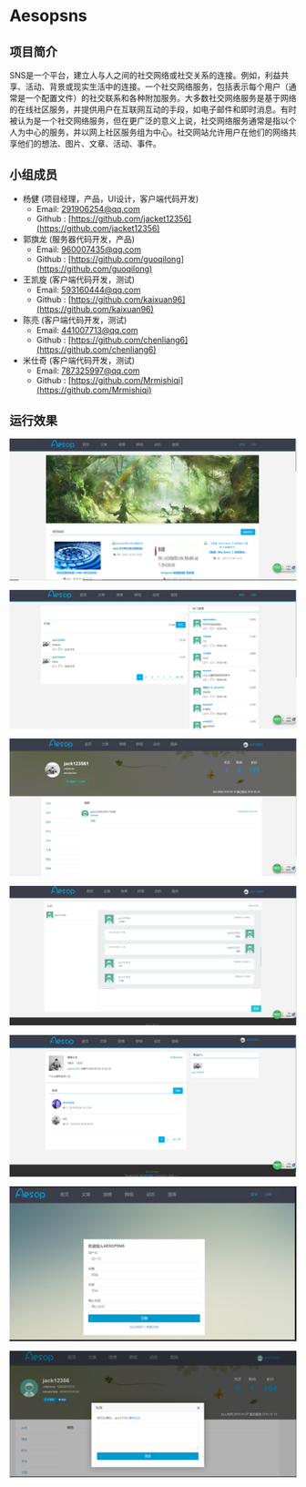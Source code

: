 # Aesopsns
## 项目简介
SNS是一个平台，建立人与人之间的社交网络或社交关系的连接。例如，利益共享、活动、背景或现实生活中的连接。一个社交网络服务，包括表示每个用户（通常是一个配置文件）的社交联系和各种附加服务。大多数社交网络服务是基于网络的在线社区服务，并提供用户在互联网互动的手段，如电子邮件和即时消息。有时被认为是一个社交网络服务，但在更广泛的意义上说，社交网络服务通常是指以个人为中心的服务，并以网上社区服务组为中心。社交网站允许用户在他们的网络共享他们的想法、图片、文章、活动、事件。
## 小组成员
* 杨健 (项目经理，产品，UI设计，客户端代码开发) 
    * Email: <291906254@qq.com>
    * Github : [https://github.com/jacket12356](https://github.com/jacket12356)
* 郭旗龙 (服务器代码开发，产品) 
    * Email: <960007435@qq.com>
    * Github : [https://github.com/guoqilong](https://github.com/guoqilong)
* 王凯旋 (客户端代码开发，测试)
    * Email: <593160444@qq.com>
    * Github : [https://github.com/kaixuan96](https://github.com/kaixuan96)
* 陈亮 (客户端代码开发，测试)
    * Email: <441007713@qq.com>
    * Github : [https://github.com/chenliang6](https://github.com/chenliang6)
* 米仕奇 (客户端代码开发，测试)
    * Email: <787325997@qq.com>
    * Github : [https://github.com/Mrmishiqi](https://github.com/Mrmishiqi)

## 运行效果
![项目截图](https://github.com/jacket12356/sns/blob/master/1.PNG)

![项目截图](https://github.com/jacket12356/sns/blob/master/2.PNG)

![项目截图](https://github.com/jacket12356/sns/blob/master/3.PNG)

![项目截图](https://github.com/jacket12356/sns/blob/master/4.PNG)

![项目截图](https://github.com/jacket12356/sns/blob/master/5.PNG)

![项目截图](https://github.com/jacket12356/sns/blob/master/6.PNG)

![项目截图](https://github.com/jacket12356/sns/blob/master/7.PNG)
